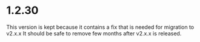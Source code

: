 # 1.2.30

This version is kept because it contains a fix that is needed for migration to v2.x.x
It should be safe to remove few months after v2.x.x is released.
